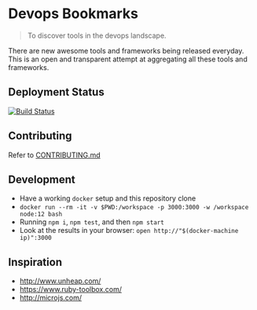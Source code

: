 # Devops Bookmarks

> To discover tools in the devops landscape.

There are new awesome tools and frameworks being released everyday.
This is an open and transparent attempt at aggregating all these tools
and frameworks.

## Deployment Status

[![Build Status][build_image]][build_page]


[build_image]: https://travis-ci.org/devopsbookmarks/devopsbookmarks.com.svg?branch=master
[build_page]: https://travis-ci.org/github/devopsbookmarks/devopsbookmarks.com

## Contributing

Refer to [CONTRIBUTING.md][contributing_url]

[contributing_url]: https://github.com/devopsbookmarks/devopsbookmarks.com/blob/master/CONTRIBUTING.md

## Development

* Have a working `docker` setup and this repository clone
* `docker run --rm -it -v $PWD:/workspace -p 3000:3000 -w /workspace node:12 bash`
* Running `npm i`, `npm test`, and then `npm start`
* Look at the results in your browser: `open http://"$(docker-machine ip)":3000`

[build_issue]: https://travis-ci.org/github/devopsbookmarks/devopsbookmarks.com/builds/690566413

## Inspiration

* http://www.unheap.com/
* https://www.ruby-toolbox.com/
* http://microjs.com/
